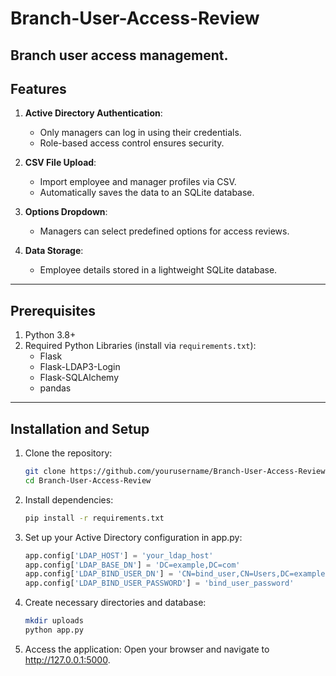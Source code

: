 # Branch-User-Access-Review

Branch user access management.
---

## Features
1. **Active Directory Authentication**:
   - Only managers can log in using their credentials.
   - Role-based access control ensures security.

2. **CSV File Upload**:
   - Import employee and manager profiles via CSV.
   - Automatically saves the data to an SQLite database.

3. **Options Dropdown**:
   - Managers can select predefined options for access reviews.

4. **Data Storage**:
   - Employee details stored in a lightweight SQLite database.

---

## Prerequisites

1. Python 3.8+
2. Required Python Libraries (install via `requirements.txt`):
   - Flask
   - Flask-LDAP3-Login
   - Flask-SQLAlchemy
   - pandas

---

## Installation and Setup

1. Clone the repository:
      ```bash
      git clone https://github.com/yourusername/Branch-User-Access-Review.git
      cd Branch-User-Access-Review

2. Install dependencies:
      ```bash
      pip install -r requirements.txt

3. Set up your Active Directory configuration in app.py:
     ```python
     app.config['LDAP_HOST'] = 'your_ldap_host'
     app.config['LDAP_BASE_DN'] = 'DC=example,DC=com'
     app.config['LDAP_BIND_USER_DN'] = 'CN=bind_user,CN=Users,DC=example,DC=com'
     app.config['LDAP_BIND_USER_PASSWORD'] = 'bind_user_password'

4. Create necessary directories and database:
      ```bash
      mkdir uploads
      python app.py

5. Access the application: Open your browser and navigate to http://127.0.0.1:5000.

